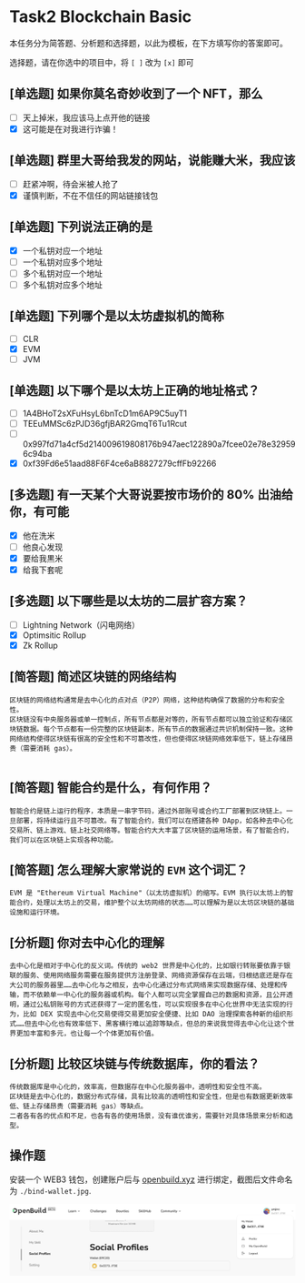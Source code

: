 # Task2 Blockchain Basic

本任务分为简答题、分析题和选择题，以此为模板，在下方填写你的答案即可。

选择题，请在你选中的项目中，将 `[ ]` 改为 `[x]` 即可

## [单选题] 如果你莫名奇妙收到了一个 NFT，那么

- [ ] 天上掉米，我应该马上点开他的链接
- [x] 这可能是在对我进行诈骗！

## [单选题] 群里大哥给我发的网站，说能赚大米，我应该

- [ ] 赶紧冲啊，待会米被人抢了
- [x] 谨慎判断，不在不信任的网站链接钱包

## [单选题] 下列说法正确的是

- [x] 一个私钥对应一个地址
- [ ] 一个私钥对应多个地址
- [ ] 多个私钥对应一个地址
- [ ] 多个私钥对应多个地址

## [单选题] 下列哪个是以太坊虚拟机的简称

- [ ] CLR
- [x] EVM
- [ ] JVM

## [单选题] 以下哪个是以太坊上正确的地址格式？

- [ ] 1A4BHoT2sXFuHsyL6bnTcD1m6AP9C5uyT1
- [ ] TEEuMMSc6zPJD36gfjBAR2GmqT6Tu1Rcut
- [ ] 0x997fd71a4cf5d214009619808176b947aec122890a7fcee02e78e329596c94ba
- [x] 0xf39Fd6e51aad88F6F4ce6aB8827279cffFb92266

## [多选题] 有一天某个大哥说要按市场价的 80% 出油给你，有可能

- [x] 他在洗米
- [ ] 他良心发现
- [x] 要给我黒米
- [x] 给我下套呢

## [多选题] 以下哪些是以太坊的二层扩容方案？

- [ ] Lightning Network（闪电网络）
- [x] Optimsitic Rollup
- [x] Zk Rollup

## [简答题] 简述区块链的网络结构

```
区块链的网络结构通常是去中心化的点对点（P2P）网络，这种结构确保了数据的分布和安全性。
区块链没有中央服务器或单一控制点，所有节点都是对等的，所有节点都可以独立验证和存储区块链数据。每个节点都有一份完整的区块链副本，所有节点的数据通过共识机制保持一致。这种网络结构使得区块链有很高的安全性和不可篡改性，但也使得区块链网络效率低下，链上存储昂贵（需要消耗 gas）。


```

## [简答题] 智能合约是什么，有何作用？

```
智能合约是链上运行的程序，本质是一串字节码，通过外部账号或合约工厂部署到区块链上。一旦部署，将持续运行且不可篡改。有了智能合约，我们可以在搭建各种 DApp，如各种去中心化交易所、链上游戏、链上社交网络等。智能合约大大丰富了区块链的运用场景，有了智能合约，我们可以在区块链上实现各种功能。
```

## [简答题] 怎么理解大家常说的 `EVM` 这个词汇？

```
EVM 是 "Ethereum Virtual Machine"（以太坊虚拟机）的缩写。EVM 执行以太坊上的智能合约，处理以太坊上的交易，维护整个以太坊网络的状态……可以理解为是以太坊区块链的基础设施和运行环境。
```

## [分析题] 你对去中心化的理解

```
去中心化是相对于中心化的反义词。传统的 web2 世界是中心化的，比如银行转账要依靠于银联的服务、使用网络服务需要在服务提供方注册登录、网络资源保存在云端，归根结底还是存在大公司的服务器里……去中心化与之相反，去中心化通过分布式网络来实现数据存储、处理和传输，而不依赖单一中心化的服务器或机构。每个人都可以完全掌握自己的数据和资源，且公开透明，通过公私钥账号的方式还获得了一定的匿名性，可以实现很多在中心化世界中无法实现的行为，比如 DEX 实现去中心化交易使得交易更加安全便捷、比如 DAO 治理探索各种新的组织形式……但去中心化也有效率低下、黑客横行难以追踪等缺点，但总的来说我觉得去中心化让这个世界更加丰富和多元，也让每一个个体更加有价值。
```

## [分析题] 比较区块链与传统数据库，你的看法？

```
传统数据库是中心化的，效率高，但数据存在中心化服务器中，透明性和安全性不高。
区块链是去中心化的，数据分布式存储，具有比较高的透明性和安全性，但是也有数据更新效率低、链上存储昂贵（需要消耗 gas）等缺点。
二者各有各的优点和不足，也各有各的使用场景，没有谁优谁劣，需要针对具体场景来分析和选型。
```

## 操作题

安装一个 WEB3 钱包，创建账户后与 [openbuild.xyz](https://openbuild.xyz/profile) 进行绑定，截图后文件命名为 `./bind-wallet.jpg`.

![img](bind-wallet.jpg)
